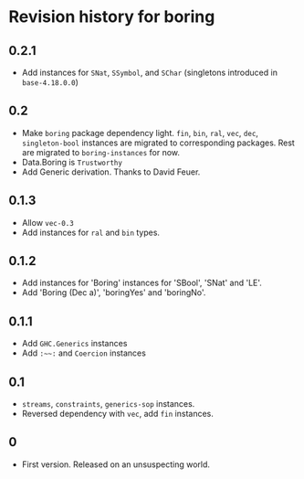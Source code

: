 # Revision history for boring

## 0.2.1

-  Add instances for `SNat`, `SSymbol`, and `SChar`
   (singletons introduced in `base-4.18.0.0`)

## 0.2

- Make `boring` package dependency light.
  `fin`, `bin`, `ral`, `vec`, `dec`, `singleton-bool` instances
  are migrated to corresponding packages.
  Rest are migrated to `boring-instances` for now.
- Data.Boring is `Trustworthy`
- Add Generic derivation. Thanks to David Feuer.

## 0.1.3

- Allow `vec-0.3`
- Add instances for `ral` and `bin` types.

## 0.1.2

- Add instances for 'Boring' instances for 'SBool', 'SNat' and 'LE'.
- Add 'Boring (Dec a)', 'boringYes' and 'boringNo'.

## 0.1.1

- Add `GHC.Generics` instances
- Add `:~~:` and `Coercion` instances

## 0.1

- `streams`, `constraints`, `generics-sop` instances.
- Reversed dependency with `vec`, add `fin` instances.

## 0

- First version. Released on an unsuspecting world.
